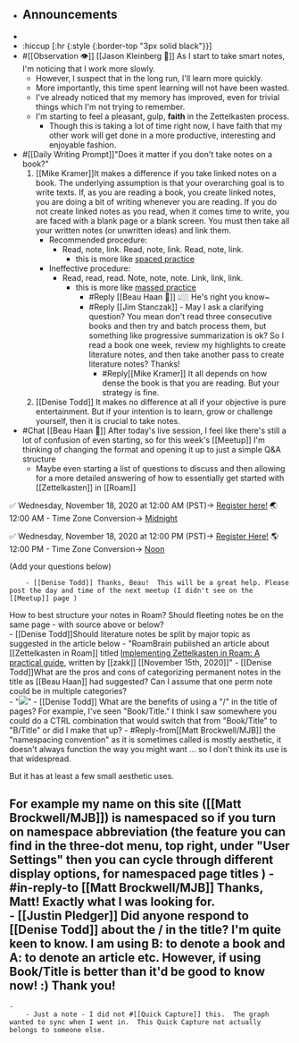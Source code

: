 - ## Announcements
- 
- :hiccup [:hr {:style {:border-top "3px solid black"}}]
- #[[Observation 👁]] [[Jason Kleinberg 🎻]]  As I start to take smart notes, I'm noticing that I work more slowly.
    - However, I suspect that in the long run, I'll learn more quickly.
    - More importantly, this time spent learning will not have been wasted.
    - I've already noticed that my memory has improved, even for trivial things which I'm not trying to remember.
    - I'm starting to feel a pleasant, gulp, __faith__ in the Zettelkasten process. 
        - Though this is taking a lot of time right now, I have faith that my other work will get done in a more productive, interesting and enjoyable fashion.
- #[[Daily Writing Prompt]]"Does it matter if you don't take notes on a book?"
    1. [[Mike Kramer]]It makes a difference if you take linked notes on a book. The underlying assumption is that your overarching goal is to write texts. If, as you are reading a book, you create linked notes, you are doing a bit of writing whenever you are reading. If you do not create linked notes as you read, when it comes time to write, you are faced with a blank page or a blank screen. You must then take all your written notes (or unwritten ideas) and link them.
        - Recommended procedure:
            - Read, note, link. Read, note, link. Read, note, link. 
                - this is more like [spaced practice](https://www.moedu-sail.org/portfolio-items/spaced-vs-massed-practice/#:~:text=Massed%20Practice%20refers%20to%20conditions,intervals%20within%20the%20practice%20sessions.)
        - Ineffective procedure:
            - Read, read, read. Note, note, note. Link, link, link.
                - this is more like [massed practice](https://www.moedu-sail.org/portfolio-items/spaced-vs-massed-practice/#:~:text=Massed%20Practice%20refers%20to%20conditions,intervals%20within%20the%20practice%20sessions.)
                    - #Reply [[Beau Haan 📌]] 👆🏼 He's right you know~
                    - #Reply [[Jim Stanczak]] - May I ask a clarifying question? You mean don't read three consecutive books and then try and batch process them, but something like progressive summarization is ok? So I read a book one week, review my highlights to create literature notes, and then take another pass to create literature notes? Thanks!
                        - #Reply[[Mike Kramer]] It all depends on how dense the book is that you are reading. But your strategy is fine.
    2. [[Denise Todd]] It makes no difference at all if your objective is pure entertainment.  But if your intention is to learn, grow or challenge yourself, then it is crucial to take notes. 
- #Chat [[Beau Haan 📌]] After today's live session, I feel like there's still a lot of confusion of even starting, so for this week's [[Meetup]] I'm thinking of changing the format and opening it up to just a simple Q&A structure
    - Maybe even starting a list of questions to discuss and then allowing for a more detailed answering of how to essentially get started with [[Zettelkasten]] in [[Roam]]

✅ Wednesday, November 18, 2020 at 12:00 AM (PST)→ [Register here!](https://zoom.us/meeting/register/tJ0vd-6tqD0sH9QL3tRYMN3zv33TpXxshefl)
🌏 12:00 AM - Time Zone Conversion→ [Midnight](https://www.timeanddate.com/worldclock/converter.html?iso=20201118T080000&p1=137&p2=250&p3=307&p4=152)

✅ Wednesday, November 18, 2020 at 12:00 PM (PST)→ [Register Here!](https://zoom.us/meeting/register/tJYvcuuvrT8tE912alMx_-iEAXTRGXTFNBFE)
🌎 12:00 PM - Time Zone Conversion→ [Noon](https://www.timeanddate.com/worldclock/converter.html?iso=20201118T200000&p1=137&p2=250&p3=307&p4=152)

(Add your questions below)

        - [[Denise Todd]] Thanks, Beau!  This will be a great help. Please post the day and time of the next meetup (I didn't see on the [[Meetup]] page ) 
How to best structure your notes in Roam?  Should fleeting notes be on the same page - with source above or below?  
        - [[Denise Todd]]Should literature notes be split by major topic as suggested in the article below
            - "RoamBrain published an article about [[Zettelkasten in Roam]] titled [Implementing Zettelkasten in Roam: A practical guide](https://www.roambrain.com/implementing-zettelkasten-in-roam/), written by [[zakk]] [[November 15th, 2020]]"
        - [[Denise Todd]]What are the pros and cons of categorizing permanent notes in the title as [[Beau Haan]] had suggested?  Can I assume that one perm note could be in multiple categories?  
            - "![](https://firebasestorage.googleapis.com/v0/b/firescript-577a2.appspot.com/o/imgs%2Fapp%2Froam-book-club-2%2FeA-cYPLkdc.png?alt=media&token=40a0b856-69b9-4c34-9e42-7103d0a9d61f)"
        - [[Denise Todd]] What are the benefits of using a "/" in the title of pages? For example, I've seen "Book/Title."  I think I saw somewhere you could do a CTRL combination that would switch that from "Book/Title" to "B/Title" or did I make that up? 
            - #Reply-from[[Matt Brockwell/MJB]] the "namespacing convention" as it is sometimes called is mostly aesthetic, it doesn't always function the way you might want ... so I don't think its use is that widespread. 

But it has at least a few small aesthetic uses. 

For example my name on this site ([[Matt Brockwell/MJB]]) is namespaced so if you turn on namespace abbreviation (the feature you can find in the three-dot menu, top right, under "User Settings" then you can cycle through different display options, for namespaced page titles )
                - #in-reply-to [[Matt Brockwell/MJB]] Thanks, Matt!  Exactly what I was looking for.  
        - [[Justin Pledger]] Did anyone respond to [[Denise Todd]] about the / in the title? I'm quite keen to know. I am using B: to denote a book and A: to denote an article etc. However, if using Book/Title is better than it'd be good to know now! :) Thank you!
- 
    - 
        - Just a note - I did not #[[Quick Capture]] this.  The graph wanted to sync when I went in.  This Quick Capture not actually belongs to someone else.   
